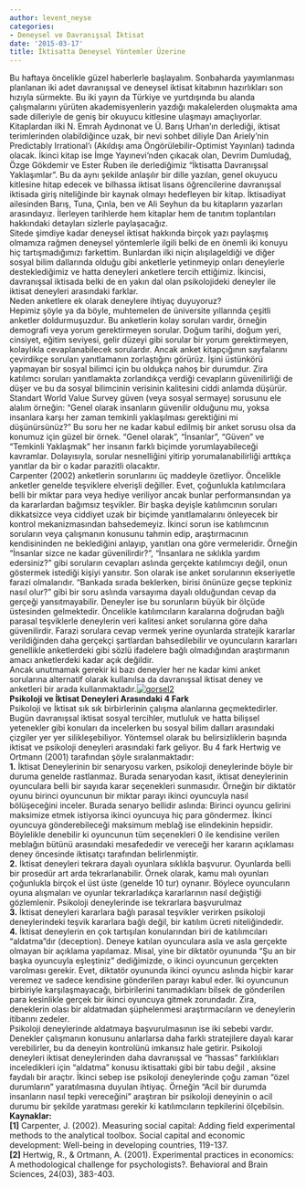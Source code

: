 ```yaml
---
author: levent_neyse
categories:
- Deneysel ve Davranışsal İktisat
date: '2015-03-17'
title: İktisatta Deneysel Yöntemler Üzerine
---
```


Bu haftaya öncelikle güzel haberlerle başlayalım. Sonbaharda yayımlanması planlanan iki adet davranışsal ve deneysel iktisat kitabının hazırlıkları son hızıyla sürmekte. Bu iki yayın da Türkiye ve yurtdışında bu alanda çalışmalarını yürüten akademisyenlerin yazdığı makalelerden oluşmakta ama sade dilleriyle de geniş bir okuyucu kitlesine ulaşmayı amaçlıyorlar.  
Kitaplardan ilki N. Emrah Aydınonat ve Ü. Barış Urhan’ın derlediği, iktisat terimlerinden olabildiğince uzak, bir nevi sohbet diliyle Dan Ariely’nin Predictably Irrational’ı (Akıldışı ama Öngörülebilir-Optimist Yayınları) tadında olacak. İkinci kitap ise İmge Yayınevi’nden çıkacak olan, Devrim Dumludağ, Özge Gökdemir ve Ester Ruben ile derlediğimiz “İktisatta Davranışsal Yaklaşımlar”. Bu da aynı şekilde anlaşılır bir dille yazılan, genel okuyucu kitlesine hitap edecek ve bilhassa iktisat lisans öğrencilerine davranışsal iktisada giriş niteliğinde bir kaynak olmayı hedefleyen bir kitap. İktisadiyat ailesinden Barış, Tuna, Çınla, ben ve Ali Seyhun da bu kitapların yazarları arasındayız. İlerleyen tarihlerde hem kitaplar hem de tanıtım toplantıları hakkındaki detayları sizlerle paylaşacağız.  
Sitede şimdiye kadar deneysel iktisat hakkında birçok yazı paylaşmış olmamıza rağmen deneysel yöntemlerle ilgili belki de en önemli iki konuyu hiç tartışmadığımızı farkettim. Bunlardan ilki niçin alışılageldiği ve diğer sosyal bilim dallarında olduğu gibi anketlerle yetinmeyip onları deneylerle desteklediğimiz ve hatta deneyleri anketlere tercih ettiğimiz. İkincisi, davranışsal iktisada belki de en yakın dal olan psikolojideki deneyler ile iktisat deneyleri arasındaki farklar.  
Neden anketlere ek olarak deneylere ihtiyaç duyuyoruz?  
Hepimiz şöyle ya da böyle, muhtemelen de üniversite yıllarında çeşitli anketler doldurmuşuzdur. Bu anketlerin kolay soruları vardır, örneğin demografi veya yorum gerektirmeyen sorular. Doğum tarihi, doğum yeri, cinsiyet, eğitim seviyesi, gelir düzeyi gibi sorular bir yorum gerektirmeyen, kolaylıkla cevaplanabilecek sorulardır. Ancak anket kitapçığının sayfalarını çevirdikçe soruları yanıtlamanın zorlaştığını görürüz. İşini üstünkörü yapmayan bir sosyal bilimci için bu oldukça nahoş bir durumdur. Zira katılımcı soruları yanıtlamakta zorlandıkça verdiği cevapların güvenilirliği de düşer ve bu da sosyal bilimcinin verisinin kalitesini ciddi anlamda düşürür.  
Standart World Value Survey güven (veya sosyal sermaye) sorusunu ele alalım örneğin: “Genel olarak insanların güvenilir olduğunu mu, yoksa insanlara karşı her zaman temkinli yaklaşılması gerektiğini mi düşünürsünüz?” Bu soru her ne kadar kabul edilmiş bir anket sorusu olsa da konumuz için güzel bir örnek. “Genel olarak”, “İnsanlar”, “Güven” ve “Temkinli Yaklaşmak” her insanın farklı biçimde yorumlayabileceği kavramlar. Dolayısıyla, sorular nesnelliğini yitirip yorumalanabilirliği arttıkça yanıtlar da bir o kadar parazitli olacaktır.  
Carpenter (2002) anketlerin sorunlarını üç maddeyle özetliyor. Öncelikle anketler genelde teşviklere elverişli değiller. Evet, çoğunlukla katılımcılara belli bir miktar para veya hediye veriliyor ancak bunlar performansından ya da kararlardan bağımsız teşvikler. Bir başka deyişle katılımcının soruları dikkatsizce veya ciddiyet uzak bir biçimde yanıtlamalarını önleyecek bir kontrol mekanizmasından bahsedemeyiz. İkinci sorun ise katılımcının soruların veya çalışmanın konusunu tahmin edip, araştırmacının kendisininden ne beklediğini anlayıp, yanıtları ona göre vermeleridir. Örneğin “İnsanlar sizce ne kadar güvenilirdir?”, “İnsanlara ne sıklıkla yardım edersiniz?” gibi soruların cevapları aslında gerçekte katılımcıyı değil, onun göstermek istediği kişiyi yansıtır. Son olarak ise anket sorularının ekseriyetle farazi olmalarıdır. “Bankada sırada beklerken, birisi önünüze geçse tepkiniz nasıl olur?” gibi bir soru aslında varsayıma dayalı olduğundan cevap da gerçeği yansıtmayabilir. Deneyler ise bu sorunların büyük bir ölçüde üstesinden gelmektedir. Öncelikle katılımcıların karalarına doğrudan bağlı parasal teşviklerle deneylerin veri kalitesi anket sorularına göre daha güvenilirdir. Farazi sorulara cevap vermek yerine oyunlarda stratejik kararlar verildiğinden daha gerçekçi şartlardan bahsedilebilir ve oyuncuların kararları genellikle anketlerdeki gibi sözlü ifadelere bağlı olmadığından araştırmanın amacı anketlerdeki kadar açık değildir.  
Ancak unutmamak gerekir ki bazı deneyler her ne kadar kimi anket sorularına alternatif olarak kullanılsa da davranışsal iktisat deney ve anketleri bir arada kullanmaktadır.[![gorsel2](../../../../../uploads/2015/03/gorsel2-1-2-300x154.jpg)](https://iktisadiyat.com/wp-content/uploads/2015/03/gorsel2-1-2-2.jpg)  
**Psikoloji ve İktisat Deneyleri Arasındaki 4 Fark**  
Psikoloji ve İktisat sık sık birbirlerinin çalışma alanlarına geçmektedirler. Bugün davranışsal iktisat sosyal tercihler, mutluluk ve hatta bilişsel yetenekler gibi konuları da incelerken bu sosyal bilim dalları arasındaki çizgiler yer yer silikleşebiliyor. Yöntemsel olarak bu belirsizliklerin başında iktisat ve psikoloji deneyleri arasındaki fark geliyor. Bu 4 fark Hertwig ve Ortmann (2001) tarafından şöyle sıralanmaktadır:  
**1.** İktisat Deneylerinin bir senaryosu varken, psikoloji deneylerinde böyle bir duruma genelde rastlanmaz. Burada senaryodan kasıt, iktisat deneylerinin oyunculara belli bir sayıda karar seçenekleri sunmasıdır. Örneğin bir diktatör oyunu birinci oyuncunun bir miktar parayı ikinci oyuncuyla nasıl bölüşeceğini inceler. Burada senaryo bellidir aslında: Birinci oyuncu gelirini maksimize etmek istiyorsa ikinci oyuncuya hiç para göndermez. İkinci oyuncuya gönderebileceği maksimum meblağ ise elindekinin hepsidir. Böylelikle denebilir ki oyuncunun tüm seçenekleri 0 ile kendisine verilen meblağın bütünü arasındaki mesafededir ve vereceği her kararın açıklaması deney öncesinde iktisatçı tarafından belirlenmiştir.  
**2.** İktisat deneyleri tekrara dayalı oyunlara sıklıkla başvurur. Oyunlarda belli bir prosedür art arda tekrarlanabilir. Örnek olarak, kamu malı oyunları çoğunlukla birçok el üst üste (genelde 10 tur) oynanır. Böylece oyuncuların oyuna alışmaları ve oyunlar tekrarladıkça kararlarının nasıl değiştiği gözlemlenir. Psikoloji deneylerinde ise tekrarlara başvurulmaz  
**3.** İktisat deneyleri kararlara bağlı parasal teşvikler verirken psikoloji deneylerindeki teşvik kararlara bağlı değil, bir katılım ücreti niteliğindedir.  
**4.** İktisat deneylerin en çok tartışılan konularından biri de katılımcıları “aldatma”dır (deception). Deneye katılan oyunculara asla ve asla gerçekte olmayan bir açıklama yapılamaz. Misal, yine bir diktatör oyununda “Şu an bir başka oyuncuyla eşleştiniz” dediğimizde, o ikinci oyuncunun gerçekten varolması gerekir. Evet, diktatör oyununda ikinci oyuncu aslında hiçbir karar veremez ve sadece kendisine gönderilen parayı kabul eder. İki oyuncunun birbiriyle karşılaşmayacağı, birbirilerini tanımadıklanı bilsek de gönderilen para kesinlikle gerçek bir ikinci oyuncuya gitmek zorundadır. Zira, deneklerin olası bir aldatmadan şüphelenmesi araştırmacıların ve deneylerin itibarını zedeler.  
Psikoloji deneylerinde aldatmaya başvurulmasının ise iki sebebi vardır. Denekler çalışmanın konusunu anlarlarsa daha farklı stratejilere dayalı karar verebilirler, bu da deneyin kontrolünü imkansız hale getirir. Psikoloji deneyleri iktisat deneylerinden daha davranışsal ve “hassas” farklılıkları inceledikleri için “aldatma” konusu iktisattaki gibi bir tabu değil , aksine faydalı bir araçtır. İkinci sebep ise psikoloji deneylerinde çoğu zaman “özel durumların” yaratılmasına duyulan ihtiyaç. Örneğin “Acil bir durumda insanların nasıl tepki vereceğini” araştıran bir psikoloji deneyinin o acil durumu bir şekilde yaratması gerekir ki katılımcıların tepkilerini ölçebilsin.  
**Kaynaklar:**  
**\[1\]** Carpenter, J. (2002). Measuring social capital: Adding field experimental methods to the analytical toolbox. Social capital and economic development: Well-being in developing countries, 119-137.  
**\[2\]** Hertwig, R., &amp; Ortmann, A. (2001). Experimental practices in economics: A methodological challenge for psychologists?. Behavioral and Brain Sciences, 24(03), 383-403.